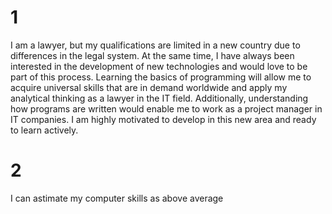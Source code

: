 # 1 
I am a lawyer, but my qualifications are limited in a new country due to differences in the legal system.
At the same time, I have always been interested in the development of new technologies and would love to be part of this process. 
Learning the basics of programming will allow me to acquire universal skills that are in demand worldwide and apply my analytical thinking as a lawyer in the IT field. Additionally, understanding how programs are written would enable me to work as a project manager in IT companies. 
I am highly motivated to develop in this new area and ready to learn actively.


# 2
I can astimate my computer skills as above average

